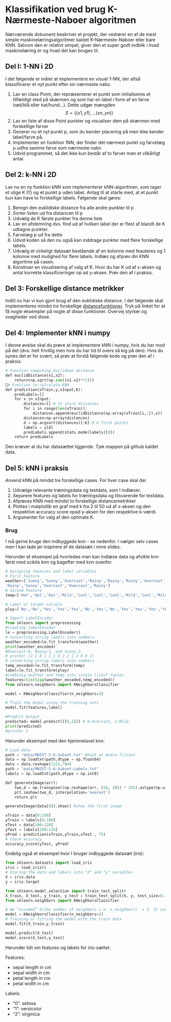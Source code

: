 # Klassifikation ved brug **K**-Nærmeste-Naboer algoritmen
Nærværende dokument beskriver et projekt, der vedrører en af de mest simple maskinelæringsalgoritmer kaldet K-Nærmeste-Naboer eller bare KNN. Selvom den er relativt simpel, giver den et super godt indblik i hvad maskinelæring er og hvad det kan bruges til. 
## Del I: 1-NN i 2D
I det følgende er målet at implementere en visuel 1-NN, der altså klassificerer et nyt punkt efter sin nærmeste nabo.

1. Lav en class Point, der repræsenterer et punkt som  initialiseres et tilfældigt sted på skærmen og som har en label i form af en farve (rød/blå eller kat/hund…). Dette udgør mængden $$S=\{(x1,y1),…(xn,yn)\}$$
2. Lav en liste af disse Point punkter og visualiser dem på skærmen med forskellige farver
3. Generer nu et nyt punkt p, som du kender placering på men ikke kender label/farve på. 
4. Implementer en funktion 1NN, der finder det nærmest punkt og farvelæg p udfra samme farve som nærmeste nabo
5. Udvid programmet, så det ikke kun består af to farver men et vilkårligt antal.

## Del 2: k-NN i 2D

Lav nu en ny funktion kNN som implementerer kNN-algoritmen, som tager et ulige K (!!) og et punkt p uden label. Antag til at starte med, at et punkt kun kan have to forskellige labels.
Følgende skal gøres:  
1. Beregn den euklidiske distance fra alle andre punkter til p
2. Sorter listen ud fra distancen til p
3. Udvælg de K første punkter fra denne liste
4. Lav en afstemning dvs. find ud af hvilken label der er flest af blandt de K udtagne punkter. 
5. Farvelæg p ud fra dette 
6. Udvid koden så den nu også kan inddrage punkter med flere forskellige labels.
7. Udvælg et virkeligt datasæt bestående af en kolonne med feauteres og 1 kolonne med mulighed for flere labels. Indlæs og afprøv din KNN algoritme på casen. 
8. Konstruer en visualisering af valg af K. Hvor du har K ud af x-aksen og antal korrekte klassificeringer op ad y-aksen. Prøv den af i praksis. 

## Del 3: Forskellige distance metrikker

Indtil nu har vi kun gjort brug af den euklidiske distance. 
I det følgende skal implementeres mindst tre forskellige [distancefunktioner](https://towardsdatascience.com/9-distance-measures-in-data-science-918109d069fa). Tryk på linket for at få nogle eksempler på nogle af disse funktioner. Overvej styrker og svagheder ved disse.

## Del 4: Implementer kNN i numpy
I denne øvelse skal du prøve at implementere kNN i numpy, hvis du har mod på det (dvs. helt frivillig men hvis du har tid til overs så kig på den). Hvis du synes det er for svært, så prøv at forstå følgende kode og prøv den af i praksis:

```python
# Function computing Euclidean distance
def euclidDistance(x1,x2):
    return(np.sqrt(np.sum((x1-x2)**2)))
# Function to calculate KNN
def prediction(xTrain,y,xInput,K):
    predLabels=[]
    for x in xInput:
        distances=[] # to store distances
        for i in range(len(xTrain)):
            distances.append(euclidDistance(np.array(xTrain[i,:]),x))            
        distances=np.array(distances)
        d = np.argsort(distances)[:K] # k first points
        labels = y[d]
        predLabels.append(stats.mode(labels)[0])
    return predLabels
```
Den kræver at du har datasættet liggende. Tjek mappen på github kaldet data.


## Del 5: kNN i praksis 
Anvend kNN på mindst tre forskellige cases. For hver case skal der 
1. Udvælge relevante træningsdata og testdata, som I indlæser. 
2. Separere features og labels for træningsdata og tilsvarende for testdata.
3. Afprøves KNN med mindst to forskellige distancemetrikker  
4. Plottes i matplotlib en graf med k fra 2 til 50 ud af x-aksen og den respektive accuracy score opad y-aksen for den respektive k-værdi.
5. Argumenter for valg af den optimale K. 
  
### Brug 
I må gerne bruge den indbyggede knn - se nedenfor. I vælger selv cases men I kan lade jer inspirere af de datasæt i mine slides. 

Herunder et eksempel på hvorledes man kan indlæse data og afvikle knn først med scikits knn og bagefter med knn ovenfor. 

```python
# Assigning features and label variables
# First Feature
weather=['Sunny','Sunny','Overcast','Rainy','Rainy','Rainy','Overcast','Sunny','Sunny',
'Rainy','Sunny','Overcast','Overcast','Rainy']
# Second Feature
temp=['Hot','Hot','Hot','Mild','Cool','Cool','Cool','Mild','Cool','Mild','Mild','Mild','Hot','Mild']

# Label or target varible
play=['No','No','Yes','Yes','Yes','No','Yes','No','Yes','Yes','Yes','Yes','Yes','No']

# Import LabelEncoder
from sklearn import preprocessing
#creating labelEncoder
le = preprocessing.LabelEncoder()
# Converting string labels into numbers.
weather_encoded=le.fit_transform(weather)
print(weather_encoded)
#Overcast:0, Rainy:1, and Sunny:2.
# printer [2 2 0 1 1 1 0 2 2 1 2 0 0 1]
# converting string labels into numbers
temp_encoded=le.fit_transform(temp)
label=le.fit_transform(play)
#combinig weather and temp into single listof tuples
features=list(zip(weather_encoded,temp_encoded))
from sklearn.neighbors import KNeighborsClassifier

model = KNeighborsClassifier(n_neighbors=3)

# Train the model using the training sets
model.fit(features,label)

#Predict Output
predicted= model.predict([[0,2]]) # 0:Overcast, 2:Mild
print(predicted)
#printer 1
```

Herunder eksempel med den hjemmelavet knn:
```python
# Load data 
path = "data/MNIST-5-6-Subset.txt" #husk at ændre filnavn
data = np.loadtxt(path,dtype = np.float64)
data = data.reshape(1125,784)
path = "data/MNIST-5-6-Subset-Labels.txt"
labels = np.loadtxt(path,dtype = np.int8)

def generateImage(arr):
    two_d = np.transpose((np.reshape(arr, (28, 28)) * 255).astype(np.uint8))
    plt.imshow(two_d, interpolation='nearest')
    return plt

generateImage(data[0]).show() #show the first image

xTrain = data[0:100]
yTrain = labels[0:100]
xTest = data[100:120]
yTest = labels[100:120]
yPred = prediction(xTrain,yTrain,xTest , 75)
# Check accuracy
accuracy_score(yTest, yPred)
```

Endelig også et eksempel hvor I bruger indbyggede datasæt (iris):
```python
from sklearn.datasets import load_iris
iris = load_iris()
# Storing the data and labels into "X" and "y" varaibles
X = iris.data
y = iris.target

from sklearn.model_selection import train_test_split#
X_train, X_test, y_train, y_test = train_test_split(X, y, test_size=0.33, random_state=42)
from sklearn.neighbors import KNeighborsClassifier

# We “assumed” k(the number of neighbors i.e. n_neighbors)  = 3. It can also be 5, 7 … 10
model = KNeighborsClassifier(n_neighbors=3)
# Training or fitting the model with the train data
model.fit(X_train,y_train)

model.predict(X_test) 
model.score(X_test,y_test)

```
Herunder lidt om features og labels for iris-sættet. 

Features:
* sepal length in cm
* sepal width in cm
* petal length in cm
* petal width in cm

Labels:
* “0”: setosa
* “1”: versicolor
* “2”: virginica